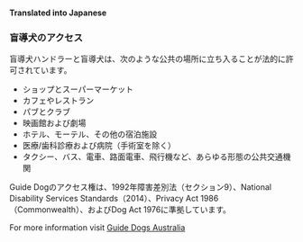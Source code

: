 #### Translated into Japanese

### 盲導犬のアクセス

盲導犬ハンドラーと盲導犬は、次のような公共の場所に立ち入ることが法的に許可されています。

*   ショップとスーパーマーケット
*   カフェやレストラン
*   パブとクラブ
*   映画館および劇場
*   ホテル、モーテル、その他の宿泊施設
*   医療/歯科診療および病院（手術室を除く）
*   タクシー、バス、電車、路面電車、飛行機など、あらゆる形態の公共交通機関

Guide Dogのアクセス権は、1992年障害差別法（セクション9）、National Disability Services Standards（2014）、Privacy Act 1986（Commonwealth）、およびDog Act 1976に準拠しています。

For more information visit [Guide Dogs Australia](http://guidedogsaustralia.com/)
